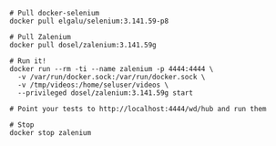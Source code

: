     # Pull docker-selenium
    docker pull elgalu/selenium:3.141.59-p8
    
    # Pull Zalenium
    docker pull dosel/zalenium:3.141.59g
    
    # Run it!
    docker run --rm -ti --name zalenium -p 4444:4444 \
      -v /var/run/docker.sock:/var/run/docker.sock \
      -v /tmp/videos:/home/seluser/videos \
      --privileged dosel/zalenium:3.141.59g start
      
    # Point your tests to http://localhost:4444/wd/hub and run them

    # Stop
    docker stop zalenium
